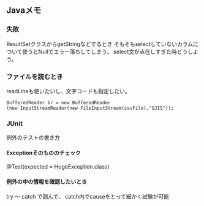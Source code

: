## Javaメモ

### 失敗
ResultSetクラスからgetStringなどするとき
そもそもselectしていないカラムについて使うとNullでエラー落ちしてしまう。
select文が点在しすぎた時どうしよう。


### ファイルを読むとき
readLineも使いたいし、文字コードも指定したい。

    BufferedReader br = new BufferedReader
    (new InputStreamReader(new FileInputStream(csvFile),"SJIS"));

### JUnit 
例外のテストの書き方
#### Exceptionそのもののチェック
@Test(expected = HogeException.class)

#### 例外の中の情報を確認したいとき
try 〜 catch で囲んで、
catch内でcauseをとって細かく試験が可能


